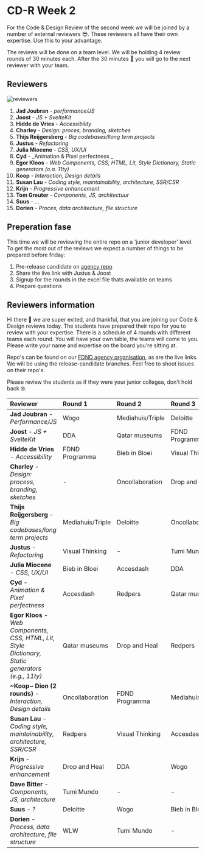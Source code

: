 # CD-R Week 2

For the Code & Design Review of the second week we will be joined by a number of external reviewers 😎. These reviewers all have their own expertise. Use this to your advantage.

The reviews will be done on a team level. We will be holding 4 review rounds of 30 minutes each. After the 30 minutes 🔔 you will go to the next reviewer with your team.

## Reviewers

![reviewers](https://github.com/user-attachments/assets/25c67cd6-7a86-4a18-9e0e-34603467f59a)

1. **Jad Joubran** - _performance/JS_
2. **Joost** - _JS + SvelteKit_ 
3. **Hidde de Vries** - _Accessibility_ 
4. **Charley** - _Design: proces, branding, sketches_
5. **Thijs Reijgersberg** - _Big codebases/llong term projects_
6. **Justus** - _Refactoring_ 
7. **Julia Miocene** - _CSS, UX/UI_
8. **Cyd** - _Animation & Pixel perfectness _
9. **Egor Kloos** - _Web Components, CSS, HTML, Lit, Style Dictionary, Static generators (o.a. 11ty)_
10. **Koop** - _Interaction, Design details_
11. **Susan Lau** - _Coding style, maintainability, architecture, SSR/CSR_
12. **Krijn** - _Progressive enhancement_
13. **Tom Greuter** - _Components, JS, architectuur_
14. **Suus** - ...
15. **Dorien** - _Proces, data architecture, file structure_

## Preperation fase
This time we will be reviewing the entire repo on a 'junior developer' level. To get the most out of the reviews we expect a number of things to be prepared before friday:

1. Pre-release candidate on [agency repo](https://github.com/fdnd-agency)
2. Share the live link with Justus & Joost
3. Signup for the rounds in the excel file thats available on teams
4. Prepare questions

## Reviewers information

Hi there 👋 we are super exited, and thankful, that you are joining our Code & Design reviews today. The students have prepared their repo for you to review with your expertise. There is a schedule of 4 rounds with different teams each round. You will have your own table, the teams will come to you. Please write your name and expertise on the board you're sitting at. 

Repo's can be found on our [FDND agency organisation](https://github.com/fdnd-agency), as are the live links. We will be using the release-candidate branches. Feel free to shoot issues on their repo's.

Please review the students as if they were your junior collegea, don't hold back 🤓.

| Reviewer                              | Round 1              | Round 2        | Round 3            | Round 4         
|:-----------------------------------|:------------------------|:------------------|:----------------------|:-------------------
| **Jad Joubran** - _Performance/JS_      | Wogo                  | Mediahuis/Triple | Deloitte             | Oncollaboration   
| **Joost** - _JS + SvelteKit_            | DDA                   | Qatar museums    | FDND Programma       | Mediahuis/Triple  
| **Hidde de Vries** - _Accessibility_    | FDND Programma        | Bieb in Bloei    | Visual Thinking                  | Qatar museums     
| **Charley** - _Design: process, branding, sketches_ |      -                 | Oncollaboration  | Drop and Heal        | Accesdash         
| **Thijs Reijgersberg** - _Big codebases/long term projects_| Mediahuis/Triple      | Deloitte         | Oncollaboration      | FDND Programma    
| **Justus** - _Refactoring_               | Visual Thinking       | -              | Tumi Mundo           | Deloitte          
| **Julia Miocene** - _CSS, UX/UI_         | Bieb in Bloei         | Accesdash        | DDA                  | Drop and Heal     
| **Cyd** - _Animation & Pixel perfectness_| Accesdash             | Redpers          | Qatar museums        |            -       
| **Egor Kloos** - _Web Components, CSS, HTML, Lit, Style Dictionary, Static generators (e.g., 11ty)_ | Qatar museums | Drop and Heal     | Redpers | WLW             
| **~Koop~ Dion (2 rounds)** - _Interaction, Design details_ | Oncollaboration       | FDND Programma   | Mediahuis/Triple     | Bieb in Bloei     
| **Susan Lau** - _Coding style, maintainability, architecture, SSR/CSR_ | Redpers          | Visual Thinking  | Accesdash            | Tumi Mundo        
| **Krijn** - _Progressive enhancement_    | Drop and Heal         |         DDA         | Wogo                 | Visual Thinking   
| **Dave Bitter** - _Components, JS, architecture_                | Tumi Mundo            | -              | -      | Wogo              
| **Suus** - _?_                           | Deloitte              | Wogo             | Bieb in Bloei        | Redpers           
| **Dorien** - _Process, data architecture, file structure_  | WLW                   | Tumi Mundo       |         -             | DDA               
